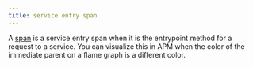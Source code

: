 ```yaml
---
title: service entry span
---
```

A [span][1] is a service entry span when it is the entrypoint method for a request to a service. You can visualize this in APM when the color of the immediate parent on a flame graph is a different color.

[1]: /glossary/#span